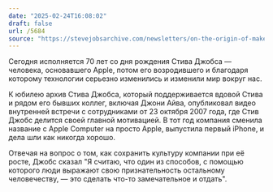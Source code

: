 ```yaml
---
date: "2025-02-24T16:08:02"
draft: false
url: /5684
source: "https://stevejobsarchive.com/newsletters/on-the-origin-of-make-something-wonderful"
---
```


Сегодня исполняется 70 лет со дня рождения Стива Джобса — человека, основавшего Apple, потом его возродившего и благодаря которому технологии серьезно изменились и изменили мир вокруг нас.

К юбилею архив Стива Джобса, который поддерживается вдовой Стива и рядом его бывших коллег, включая Джони Айва, опубликовал видео внутренней встречи с сотрудниками от 23 октября 2007 года, где Стив Джобс делится своей главной мотивацией. В тот год компания сменила название с Apple Computer на просто Apple, выпустила первый iPhone, и дела шли как никогда хорошо.

Отвечая на вопрос о том, как сохранить культуру компании при её росте, Джобс сказал "Я считаю, что один из способов, с помощью которого люди выражают свою признательность остальному человечеству, — это сделать что-то замечательное и отдать".